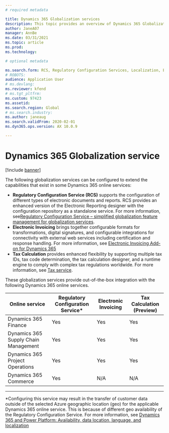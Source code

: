 ```yaml
---
# required metadata

title: Dynamics 365 Globalization services
description: This topic provides an overview of Dynamics 365 Globalization services.
author: JaneA07
manager: AnnBe
ms.date: 03/31/2021
ms.topic: article
ms.prod: 
ms.technology: 

# optional metadata

ms.search.form: RCS, Regulatory Configuration Services, Localization, Electronic invoicing, Tax calculation
# ROBOTS: 
audience: Application User
# ms.devlang: 
ms.reviewer: kfend
# ms.tgt_pltfrm: 
ms.custom: 97423
ms.assetid: 
ms.search.region: Global
# ms.search.industry: 
ms.author: janeaug
ms.search.validFrom: 2020-02-01
ms.dyn365.ops.version: AX 10.0.9

---
```

# Dynamics 365 Globalization service

[!include [banner](../includes/banner.md)]

The following globalization services can be configured to extend the capabilities that exist in some Dynamics 365 online services:

   - **Regulatory Configuration Service (RCS)** supports the configuration of different types of electronic documents and reports. RCS provides an enhanced version of the Electronic Reporting designer with the configuration repository as a standalone service. For more information, see[Regulatory Configuration Service – simplified globalization feature management for globalization services](https://aka.ms/rcs/overview).
   - **Electronic Invoicing** brings together configurable formats for transformations, digital signatures, and configurable integrations for connectivity with external web services including certification and response handling. For more information, see [Electronic Invoicing Add-on for Dynamics 365](https://docs.microsoft.com/dynamics365-release-plan/2021wave1/finance-operations/dynamics365-finance/electronic-invoicing-add-on-dynamics-365-ga) 
   - **Tax Calculation** provides enhanced flexibility by supporting multiple tax IDs, tax code determination, the tax calculation designer, and a runtime engine to comply with complex tax regulations worldwide. For more information, see [Tax service](https://docs.microsoft.com/dynamics365-release-plan/2021wave1/finance-operations/dynamics365-finance/tax-service-preview).

These globalization services provide out-of-the-box integration with the following Dynamics 365 online services.

|Online service | Regulatory Configuration Service* | Electronic Invoicing  | Tax Calculation (Preview) |
|---------------|-----------------------------------|-----------------------|---------------------------|
| Dynamics 365 Finance | Yes | Yes | Yes | 
| Dynamics 365 Supply Chain Management | Yes | Yes | Yes | 
| Dynamics 365 Project Operations | Yes | Yes | Yes | 
| Dynamics 365 Commerce | Yes | N/A | N/A | 

______________________
*Configuring this service may result in the transfer of customer data outside of the selected Azure geographic location (geo) for the applicable Dynamics 365 online service. This is because of different geo availability of the Regulatory Configuration Service. For more information, see [Dynamics 365 and Power Platform:
Availability, data location, language, and localization](https://aka.ms/rcs/D365Productavailabilityguide)

